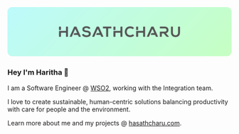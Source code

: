 <a href="https://hasathcharu.com"><img src="https://raw.githubusercontent.com/hasathcharu/hasathcharu/main/assets/cover-new.svg" /></a>

### Hey I'm Haritha 👋
<!--- <img src="https://github-readme-stats.vercel.app/api?username=hasathcharu&show_icons=true&theme=vue&hide=stars&hide_border=true&hide_title=true&hide_rank=true" align="right"/> --->

I am a Software Engineer @ [WSO2](https://wso2.com), working with the Integration team.

I love to create sustainable, human-centric solutions balancing productivity with care for people and the environment.

Learn more about me and my projects @ [hasathcharu.com](https://hasathcharu.com).
